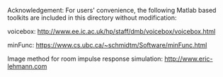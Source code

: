 Acknowledgement: 
For users' convenience, the following Matlab based toolkits are included in this directory without modification:

voicebox: http://www.ee.ic.ac.uk/hp/staff/dmb/voicebox/voicebox.html

minFunc: https://www.cs.ubc.ca/~schmidtm/Software/minFunc.html

Image method for room impulse response simulation: http://www.eric-lehmann.com
